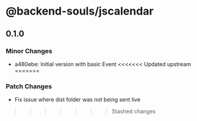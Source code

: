 # @backend-souls/jscalendar

## 0.1.0

### Minor Changes

- a480ebe: Initial version with basic Event
<<<<<<< Updated upstream
=======

### Patch Changes

- Fix issue where dist folder was not being sent live
>>>>>>> Stashed changes
